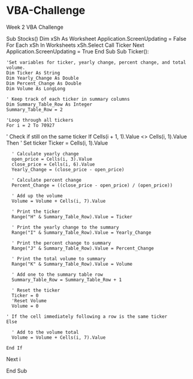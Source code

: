 # VBA-Challenge
Week 2 VBA Challenge

Sub Stocks()
    Dim xSh As Worksheet
    Application.ScreenUpdating = False
    For Each xSh In Worksheets
        xSh.Select
        Call Ticker
    Next
    Application.ScreenUpdating = True
End Sub
Sub Ticker():

    'Set variables for ticker, yearly change, percent change, and total volume.
    Dim Ticker As String
    Dim Yearly_Change As Double
    Dim Percent_Change As Double
    Dim Volume As LongLong
    
    ' Keep track of each ticker in summary columns
    Dim Summary_Table_Row As Integer
    Summary_Table_Row = 2
    
    'Loop through all tickers
    For i = 2 To 70927
    
' Check if still on the same ticker
    If Cells(i + 1, 1).Value <> Cells(i, 1).Value Then
      ' Set ticker
      Ticker = Cells(i, 1).Value
      
      ' Calculate yearly change
      open_price = Cells(i, 3).Value
      close_price = Cells(i, 6).Value
      Yearly_Change = (close_price - open_price)
      
      ' Calculate percent change
      Percent_Change = ((close_price - open_price) / (open_price))

      ' Add up the volume
      Volume = Volume + Cells(i, 7).Value

      ' Print the ticker
      Range("H" & Summary_Table_Row).Value = Ticker
      
      ' Print the yearly change to the summary
      Range("I" & Summary_Table_Row).Value = Yearly_Change
      
      ' Print the percent change to summary
      Range("J" & Summary_Table_Row).Value = Percent_Change

      ' Print the total volume to summary
      Range("K" & Summary_Table_Row).Value = Volume

      ' Add one to the summary table row
      Summary_Table_Row = Summary_Table_Row + 1
      
      ' Reset the ticker
      Ticker = 0
      'Reset Volume
      Volume = 0

    ' If the cell immediately following a row is the same ticker
    Else

      ' Add to the volume total
      Volume = Volume + Cells(i, 7).Value

    End If

  Next i

End Sub

